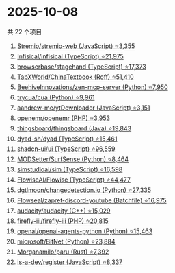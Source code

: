 # 2025-10-08

共 22 个项目

<!-- BEGIN GITHUB -->
<!-- 最后更新时间 2025-10-08 23:09:27 +0800 -->
1. [Stremio/stremio-web (JavaScript) ⭐3,355](https://github.com/Stremio/stremio-web)
1. [Infisical/infisical (TypeScript) ⭐21,975](https://github.com/Infisical/infisical)
1. [browserbase/stagehand (TypeScript) ⭐17,373](https://github.com/browserbase/stagehand)
1. [TapXWorld/ChinaTextbook (Roff) ⭐51,410](https://github.com/TapXWorld/ChinaTextbook)
1. [BeehiveInnovations/zen-mcp-server (Python) ⭐7,950](https://github.com/BeehiveInnovations/zen-mcp-server)
1. [trycua/cua (Python) ⭐9,961](https://github.com/trycua/cua)
1. [aandrew-me/ytDownloader (JavaScript) ⭐3,151](https://github.com/aandrew-me/ytDownloader)
1. [openemr/openemr (PHP) ⭐3,953](https://github.com/openemr/openemr)
1. [thingsboard/thingsboard (Java) ⭐19,843](https://github.com/thingsboard/thingsboard)
1. [dyad-sh/dyad (TypeScript) ⭐15,461](https://github.com/dyad-sh/dyad)
1. [shadcn-ui/ui (TypeScript) ⭐96,559](https://github.com/shadcn-ui/ui)
1. [MODSetter/SurfSense (Python) ⭐8,464](https://github.com/MODSetter/SurfSense)
1. [simstudioai/sim (TypeScript) ⭐16,598](https://github.com/simstudioai/sim)
1. [FlowiseAI/Flowise (TypeScript) ⭐44,477](https://github.com/FlowiseAI/Flowise)
1. [dgtlmoon/changedetection.io (Python) ⭐27,335](https://github.com/dgtlmoon/changedetection.io)
1. [Flowseal/zapret-discord-youtube (Batchfile) ⭐16,975](https://github.com/Flowseal/zapret-discord-youtube)
1. [audacity/audacity (C++) ⭐15,029](https://github.com/audacity/audacity)
1. [firefly-iii/firefly-iii (PHP) ⭐20,815](https://github.com/firefly-iii/firefly-iii)
1. [openai/openai-agents-python (Python) ⭐15,463](https://github.com/openai/openai-agents-python)
1. [microsoft/BitNet (Python) ⭐23,884](https://github.com/microsoft/BitNet)
1. [Morganamilo/paru (Rust) ⭐7,392](https://github.com/Morganamilo/paru)
1. [is-a-dev/register (JavaScript) ⭐8,337](https://github.com/is-a-dev/register)
<!-- END GITHUB -->